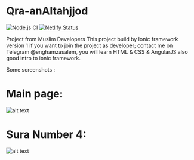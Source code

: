 # Qra-anAltahjjod
![Node.js CI](https://github.com/enghamzasalem/Qra-anAltahjjod/workflows/Node.js%20CI/badge.svg)
[![Netlify Status](https://api.netlify.com/api/v1/badges/fc76c340-b25a-47ad-896e-4aec5ea64c0e/deploy-status)](https://naughty-kirch-7e1b00.netlify.com)


Project from Muslim Developers
This project build by Ionic framework version 1
if you want to join the project as developer; contact me on Telegram @enghamzasalem, you will learn HTML & CSS & AngularJS also good intro to ionic framework.

Some screenshots :

# Main page:

![alt text](https://raw.githubusercontent.com/enghamzasalem/Qra-anAltahjjod/master/index.png)

# Sura Number 4:

![alt text](https://raw.githubusercontent.com/enghamzasalem/Qra-anAltahjjod/master/screen.png)
